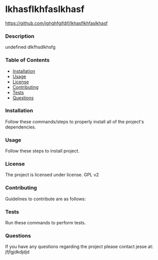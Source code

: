 # lkhasflkhfaslkhasf
  https://github.com/jghghfgjfdjf/lkhasflkhfaslkhasf
  ### Description
  undefined dlkfhsdlkhsfg
  ### Table of Contents 
  * [Installation](#installation)
  * [Usage](#usage)
  * [License](#license)
  * [Contributing](#contributing)
  * [Tests](#tests)
  * [Questions](#questions)
  ### Installation
  Follow these commands/steps to properly install all of the project's dependencies. 
  ### Usage 
  Follow these steps to install project. 
  ### License 
  The project is licensed under license. GPL v2
  ### Contributing
  Guidelines to contribute are as follows: 
  ### Tests 
  Run these commands to perform tests. 
  ### Questions 
  If you have any questions regarding the project please contact jesse at: jfjfgjdkdjdjd


